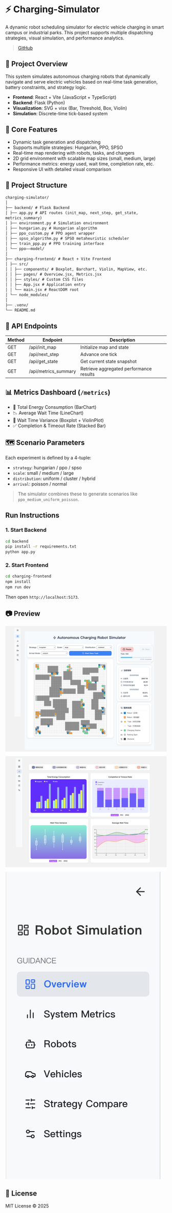 # ⚡ Charging-Simulator

A dynamic robot scheduling simulator for electric vehicle charging in smart campus or industrial parks. This project supports multiple dispatching strategies, visual simulation, and performance analytics.
> [GitHub](https://github.com/Serenananah/charging-simulator)

## 🚀 Project Overview

This system simulates autonomous charging robots that dynamically navigate and serve electric vehicles based on real-time task generation, battery constraints, and strategy logic.

- **Frontend**: React + Vite (JavaScript + TypeScript)
- **Backend**: Flask (Python)
- **Visualization**: SVG + visx (Bar, Threshold, Box, Violin)
- **Simulation**: Discrete-time tick-based system

## 🧠 Core Features

- Dynamic task generation and dispatching
- Supports multiple strategies: Hungarian, PPO, SPSO
- Real-time map rendering with robots, tasks, and chargers
- 2D grid environment with scalable map sizes (small, medium, large)
- Performance metrics: energy used, wait time, completion rate, etc.
- Responsive UI with detailed visual comparison

## 📂 Project Structure

```
charging-simulator/
│
├── backend/ # Flask Backend
│ ├── app.py # API routes (init_map, next_step, get_state, metrics_summary)
│ ├── environment.py # Simulation environment
│ ├── hungarian.py # Hungarian algorithm
│ ├── ppo_custom.py # PPO agent wrapper
│ ├── spso_algorithm.py # SPSO metaheuristic scheduler
│ ├── train_ppp.py # PPO training interface
│ └── ppo——model/ 
│
├── charging-frontend/ # React + Vite Frontend
│ ├── src/
│ │ ├── components/ # Boxplot, Barchart, Violin, MapView, etc.
│ │ ├── pages/ # Overview.jsx, Metrics.jsx
│ │ ├── styles/ # Custom CSS files
│ │ ├── App.jsx # Application entry
│ │ └── main.jsx # ReactDOM root
│ └── node_modules/ 
│
├── .venv/ 
└── README.md
```

## 📡 API Endpoints

| Method | Endpoint             | Description                                |
|--------|----------------------|--------------------------------------------|
| GET    | /api/init_map        | Initialize map and state                   |
| GET    | /api/next_step       | Advance one tick                           |
| GET    | /api/get_state       | Get current state snapshot                 |
| GET    | /api/metrics_summary | Retrieve aggregated performance results    |

## 📊 Metrics Dashboard (`/metrics`)

- 🔋 Total Energy Consumption (BarChart)
- 📉 Average Wait Time (LineChart)
- 📏 Wait Time Variance (Boxplot + ViolinPlot)
- ✅ Completion & Timeout Rate (Stacked Bar)

## 🗺 Scenario Parameters

Each experiment is defined by a 4-tuple:

- `strategy`: hungarian / ppo / spso
- `scale`: small / medium / large
- `distribution`: uniform / cluster / hybrid
- `arrival`: poisson / normal

> The simulator combines these to generate scenarios like `ppo_medium_uniform_poisson`.

## Run Instructions

### 1. Start Backend

```bash
cd backend
pip install -r requirements.txt
python app.py
```

### 2. Start Frontend

```bash
cd charging-frontend
npm install
npm run dev
```

Then open `http://localhost:5173`.

## 📷 Preview

![Overview Demo](charging-frontend/assets/overview-demo.png)
![Metrices Demo](charging-frontend/assets/metrices-demo.png)
![Sidebar Demo](charging-frontend/assets/sidebar-demo.png)

## 📄 License

MIT License © 2025

